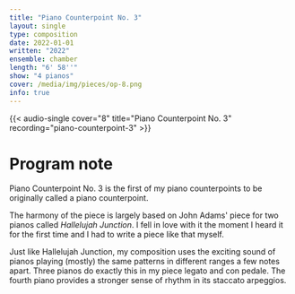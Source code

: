 ```yaml
---
title: "Piano Counterpoint No. 3"
layout: single
type: composition
date: 2022-01-01
written: "2022"
ensemble: chamber
length: "6' 58''"
show: "4 pianos"
cover: /media/img/pieces/op-8.png
info: true
---
```


{{< audio-single cover="8" title="Piano Counterpoint No. 3" recording="piano-counterpoint-3" >}}

# Program note

Piano Counterpoint No. 3 is the first of my piano counterpoints to be originally called a piano counterpoint.

The harmony of the piece is largely based on John Adams' piece for two pianos called *Hallelujah Junction*. I fell in love with it the moment I heard it for the first time and I had to write a piece like that myself.

Just like Hallelujah Junction, my composition uses the exciting sound of pianos playing (mostly) the same patterns in different ranges a few notes apart. Three pianos do exactly this in my piece legato and con pedale. The fourth piano provides a stronger sense of rhythm in its staccato arpeggios.